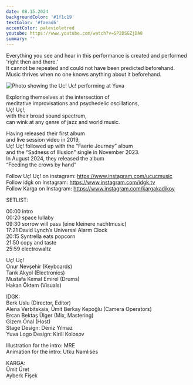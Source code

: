 ```yaml
---
date: 08.15.2024
backgroundColor: '#1f1c19'
textColor: '#faead6'
accentColor: palevioletred
youtube: https://www.youtube.com/watch?v=SP2DSGZjDA8
summary: ''
---
```

Everything you see and hear in this performance is created and performed 'right then and there.'  
It cannot be repeated and could not have been predicted beforehand.  
Music thrives when no one knows anything about it beforehand.

![Photo showing the Uc! Uc! performing at Yuva](IMG.JPG)

Exploring themselves at the intersection of  
meditative improvisations and psychedelic oscillations,  
Uç! Uç!,  
with their broad sound spectrum,  
can wink at any genre of jazz and world music. 

Having released their first album  
and live session video in 2019,  
Uç! Uç! followed up with the “Faerie Journey” album  
and the “Sadness of Illusion” single in November 2023.   
In August 2024, they released the album   
“Feeding the crows by hand”  

Follow Uç! Uç! on instagram: https://www.instagram.com/ucucmusic  
Follow idgk on Instagram: https://www.instagram.com/idgk.tv  
Follow Karga on Instagram: https://www.instagram.com/kargakadikoy  

SETLIST:

00:00 intro  
00:20 space lullaby  
09:30 sorrow will pass (eine kleinere nachtmusic)  
17:21 David Lynch’s Universal Alarm Clock  
20:15 Syntrella eats popcorn  
21:50 copy and taste  
25:59 electrowaltz  


Uç! Uç!   
Onur Nevşehir (Keyboards)  
Tarık Akyol (Electronics)   
Mustafa Kemal Emirel (Drums)  
Hakan Öktem (Visuals)  

IDGK:  
Berk Uslu (Director, Editor)  
Alena Verbitskaia, Ümit Berkay Kepoğlu (Camera Operators)  
Ercan Bektaş Ülger (Mix, Mastering)  
Gizem Önal (Host)  
Stage Design: Deniz Yılmaz  
Yuva Logo Design: Kirill Kolosov  

Illustration for the intro: MRE  
Animation for the intro: Utku Namlıses  

KARGA:  
Ümit Üret  
Ayberk Fişek  
